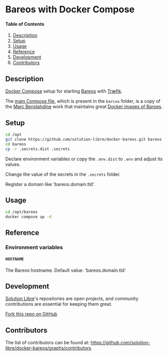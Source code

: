 # Bareos with Docker Compose

<!-- markdownlint-disable-next-line MD001 -->
#### Table of Contents

1. [Description](#description)
2. [Setup](#setup)
3. [Usage](#usage)
4. [Reference](#reference)
5. [Development](#development)
6. [Contributors](#contributors)

## Description

[Docker Compose](https://docs.docker.com/compose/) setup for starting [Bareos](https://www.bareos.com/)
with [Træfik](https://traefik.io/).

The [main Compose file](https://github.com/solution-libre/docker-bareos/blob/main/barcus/docker-compose-alpine-pgsql.yml),
which is present in the `barcus` folder, is a copy of the [Marc Benslahdine](https://github.com/barcus) work that
maintains great [Docker images of Baroes](https://github.com/barcus/bareos).

## Setup

```sh
cd /opt
git clone https://github.com/solution-libre/docker-bareos.git bareos
cd bareos
cp -r .secrets.dist .secrets
```

Declare environment variables or copy the `.env.dist` to `.env` and adjust its values.

Change the value of the secrets in the `.secrets` folder.

Register a domain like 'bareos.domain.tld'.

## Usage

```sh
cd /opt/bareos
docker compose up -d
```

## Reference

### Environment variables

#### `HOSTNAME`

The Bareos hostname. Default value: 'bareos.domain.tld'

## Development

[Solution Libre](https://www.solution-libre.fr)'s repositories are open projects,
and community contributions are essential for keeping them great.

[Fork this repo on GitHub](https://github.com/solution-libre/docker-bareos/fork)

## Contributors

The list of contributors can be found at: <https://github.com/solution-libre/docker-bareos/graphs/contributors>
